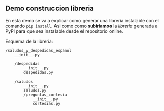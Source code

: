 ## Demo construccion libreria 

En esta demo se va a explicar como generar una libreria instalable con el comando `pip install`.
Asi como como **subiriamos** la _libreria_ generada a PyPI para que sea instalable desde el repositorio online.

Esquema de la libreria:

```
/saludos_y_despedidas_espanol
    __init__.py
    
    /despedidas
        __init__.py
        despedidas.py
    
    /saludos
        __init__.py
        saludos.py
        /preguntas_cortesia
            __init__.py
            cortesias.py
```